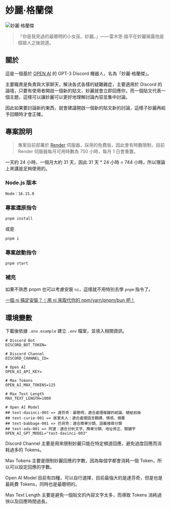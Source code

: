 # 妙麗·格蘭傑

![妙麗·格蘭傑](https://i.imgur.com/HJ4DIw0.png)

> 「你是我見過的最聰明的小女巫，妙麗。」——雷木思·路平在妙麗揭露他是個狼人之後說道。

## 關於

這是一個基於 [OPEN AI](https://openai.com/) 的 GPT-3 Discord 機器人，名為「妙麗·格蘭傑」。

主要職責是負責與大家聊天，解決各式各樣的疑難雜症，主要適用於 Discord 的論壇，只要有使用者開啟一個新的貼文，妙麗就會立即回應你，而一個貼文代表一個主題，這樣可以讓妙麗可以更好地理解討論內容並集中討論。

因此如果要討論新的東西，就會建議開啟一個新的貼文新的討論，這樣子妙麗再給予回饋時才會正確。

## 專案說明

> 專案目前部署於 [Render](https://render.com) 伺服器，採用的免費版，因此會有時數限制，目前 Render 伺服器每月可用時數為 750 小時，每月 1 日會重置。

一天約 24 小時，一個月大約 31 天，因此 31 天 * 24 小時 = 744 小時，所以理論上來講是足夠使用的。

### Node.js 版本

```bash
Node：16.15.0
```

### 專案還原指令

```bash
pnpm install
```

或是

```bash
pnpm i
```

### 專案啟動指令

```bash
pnpm start
```

### 補充

如果不熟悉 pnpm 也可以考慮安裝 `ni`，這樣就不用特別去學 `pnpm` 指令了。

[一個 ni 搞定安裝？！用 ni 來取代你的 npm/yarn/pnpm/bun 吧！](https://israynotarray.com/nodejs/20221127/2847196536/)

## 環境變數

下載後依據 `.env.example` 建立 `.env` 檔案，並填入相關資訊。

```env
# Discord Bot
DISCORD_BOT_TOKEN=

# Discord Channel
DISCORD_CHANNEL_ID=

# Open AI
OPEN_AI_API_KEY=

# Max Tokens
OPEN_AI_MAX_TOKENS=125

# Max Text Length
MAX_TEXT_LENGTH=1000

# Open AI Model
## text-davinci-003 => 達芬奇：最聰明，適合處理複雜的結論、總結前後
## text-curie-001 => 居里夫人：適合處理語言翻譯、情感、摘要
## text-babbage-001 => 巴貝奇：適合簡單分類、語義搜尋分類 
## text-ada-001 => 阿達：適合分析文字、簡單分類、地址修正、關鍵字
OPEN_AI_GPT_MODEL="text-davinci-003"
```

Discord Channel 主要是用來限制妙麗只能在特定頻道回應，避免過度回應而消耗過多的 Tokens。

Max Tokens 主要是限制妙麗回應的字數，因為每個字都會消耗一個 Token，所以可以設定回應的字數。

Open AI Model 目前有四種，可以自行選擇，目前最強大的是達芬奇，但是也是最耗費 Tokens，同時也是最聰明的。

Max Text Length 主要是避免一個貼文的內容文字太多，而導致 Tokens 消耗過快以及回應時間過長。
